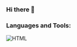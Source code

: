 ### Hi there 👋

### Languages and Tools:
![HTML](https://img.shields.io/badge/-HTML-141414?style=for-the-badge&logo=HTML&logoColor=E34F26)

